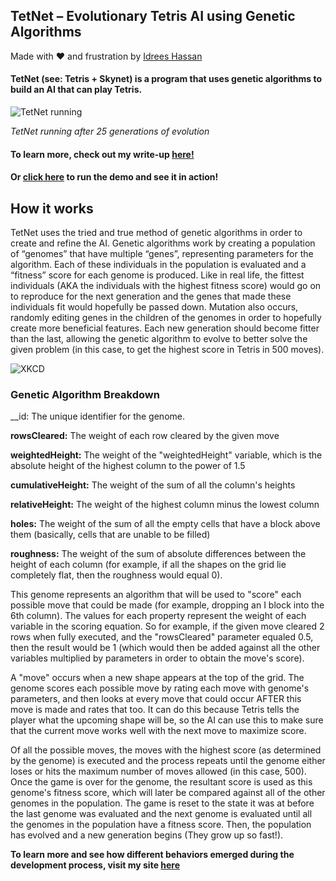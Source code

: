 ## TetNet – Evolutionary Tetris AI using Genetic Algorithms

Made with ❤ and frustration by [Idrees Hassan](https://idreesinc.com)

#### TetNet (see: Tetris + Skynet)  is a program that uses genetic algorithms to build an AI that can play Tetris.

![TetNet running](http://idreesinc.com/images/tetnet_in_action.gif)

*TetNet running after 25 generations of evolution*

#### To learn more, check out my write-up [here!](http://idreesinc.com/about-tetnet.html)

#### Or [click here](https://cdn.rawgit.com/IdreesInc/TetNet/master/Tetris.html) to run the demo and see it in action!

## How it works

TetNet uses the tried and true method of genetic algorithms in order to create and refine the AI. Genetic algorithms work by creating a population of “genomes” that have multiple “genes”, representing parameters for the algorithm. Each of these individuals in the population is evaluated and a “fitness” score for each genome is produced. Like in real life, the fittest individuals (AKA the individuals with the highest fitness score) would go on to reproduce for the next generation and the genes that made these individuals fit would hopefully be passed down. Mutation also occurs, randomly editing genes in the children of the genomes in order to hopefully create more beneficial features. Each new generation should become fitter than the last, allowing the genetic algorithm to evolve to better solve the given problem (in this case, to get the highest score in Tetris in 500 moves).

![XKCD](https://imgs.xkcd.com/comics/genetic_algorithms.png)

### Genetic Algorithm Breakdown

__id: The unique identifier for the genome.

__rowsCleared:__ The weight of each row cleared by the given move

__weightedHeight:__ The weight of the "weightedHeight" variable, which is the absolute height of the highest column to the power of 1.5

__cumulativeHeight:__ The weight of the sum of all the column's heights

__relativeHeight:__ The weight of the highest column minus the lowest column

__holes:__ The weight of the sum of all the empty cells that have a block above them (basically, cells that are unable to be filled)

__roughness:__ The weight of the sum of absolute differences between the height of each column (for example, if all the shapes on the grid lie completely flat, then the roughness would equal 0).

This genome represents an algorithm that will be used to "score" each possible move that could be made (for example, dropping an I block into the 6th column). The values for each property represent the weight of each variable in the scoring equation. So for example, if the given move cleared 2 rows when fully executed, and the "rowsCleared" parameter equaled 0.5, then the result would be 1 (which would then be added against all the other variables multiplied by parameters in order to obtain the move's score).

A "move" occurs when a new shape appears at the top of the grid. The genome scores each possible move by rating each move with genome's parameters, and then looks at every move that could occur AFTER this move is made and rates that too. It can do this because Tetris tells the player what the upcoming shape will be, so the AI can use this to make sure that the current move works well with the next move to maximize score.

Of all the possible moves, the moves with the highest score (as determined by the genome) is executed and the process repeats until the genome either loses or hits the maximum number of moves allowed (in this case, 500). Once the game is over for the genome, the resultant score is used as this genome's fitness score, which will later be compared against all of the other genomes in the population. The game is reset to the state it was at before the last genome was evaluated and the next genome is evaluated until all the genomes in the population have a fitness score. Then, the population has evolved and a new generation begins (They grow up so fast!).


__To learn more and see how different behaviors emerged during the development process, visit my site [here](http://idreesinc.com/about-tetnet.html)__
